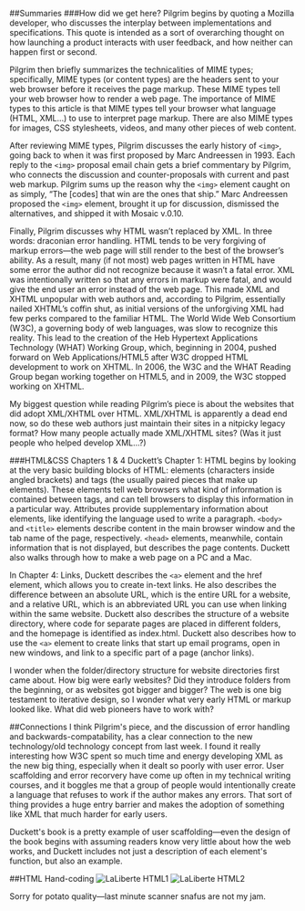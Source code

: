 ##Summaries
###How did we get here?
Pilgrim begins by quoting a Mozilla developer, who discusses the interplay between implementations and specifications. This quote is intended as a sort of overarching thought on how launching a product interacts with user feedback, and how neither can happen first or second.

Pilgrim then briefly summarizes the technicalities of MIME types; specifically, MIME types (or content types) are the headers sent to your web browser before it receives the page markup. These MIME types tell your web browser how to render a web page. The importance of MIME types to this article is that MIME types tell your browser what language (HTML, XML…) to use to interpret page markup. There are also MIME types for images, CSS stylesheets, videos, and many other pieces of web content.

After reviewing MIME types, Pilgrim discusses the early history of `<img>`, going back to when it was first proposed by Marc Andreessen in 1993. Each reply to the `<img>` proposal email chain gets a brief commentary by Pilgrim, who connects the discussion and counter-proposals with current and past web markup. Pilgrim sums up the reason why the `<img>` element caught on as simply, “The [codes] that win are the ones that ship.” Marc Andreessen proposed the `<img>` element, brought it up for discussion, dismissed the alternatives, and shipped it with Mosaic v.0.10. 

Finally, Pilgrim discusses why HTML wasn’t replaced by XML. In three words: draconian error handling. HTML tends to be very forgiving of markup errors—the web page will still render to the best of the browser’s ability. As a result, many (if not most) web pages written in HTML have some error the author did not recognize because it wasn’t a fatal error. XML was intentionally written so that any errors in markup were fatal, and would give the end user an error instead of the web page. This made XML and XHTML unpopular with web authors and, according to Pilgrim, essentially nailed XHTML’s coffin shut, as initial versions of the unforgiving XML had few perks compared to the familiar HTML. The World Wide Web Consortium (W3C), a governing body of web languages, was slow to recognize this reality. This lead to the creation of the Heb Hypertext Applications Technology (WHAT) Working Group, which, beginning in 2004, pushed forward on Web Applications/HTML5 after W3C dropped HTML development to work on XHTML. In 2006, the W3C and the WHAT Reading Group began working together on HTML5, and in 2009, the W3C stopped working on XHTML.

My biggest question while reading Pilgrim’s piece is about the websites that did adopt XML/XHTML over HTML. XML/XHTML is apparently a dead end now, so do these web authors just maintain their sites in a nitpicky legacy format? How many people actually made XML/XHTML sites? (Was it just people who helped develop XML…?)

###HTML&CSS Chapters 1 & 4
Duckett’s Chapter 1: HTML begins by looking at the very basic building blocks of HTML: elements (characters inside angled brackets) and tags (the usually paired pieces that make up elements). These elements tell web browsers what kind of information is contained between tags, and can tell browsers to display this information in a particular way. Attributes provide supplementary information about elements, like identifying the language used to write a paragraph. `<body>` and `<title>` elements describe content in the main browser window and the tab name of the page, respectively. `<head>` elements, meanwhile, contain information that is not displayed, but describes the page contents. Duckett also walks through how to make a web page on a PC and a Mac.

In Chapter 4: Links, Duckett describes the `<a>` element and the href element, which allows you to create in-text links. He also describes the difference between an absolute URL, which is the entire URL for a website, and a relative URL, which is an abbreviated URL you can use when linking within the same website. Duckett also describes the structure of a website directory, where code for separate pages are placed in different folders, and the homepage is identified as index.html. Duckett also describes how to use the `<a>` element to create links that start up email programs, open in new windows, and link to a specific part of a page (anchor links).

I wonder when the folder/directory structure for website directories first came about. How big were early websites? Did they introduce folders from the beginning, or as websites got bigger and bigger? The web is one big testament to iterative design, so I wonder what very early HTML or markup looked like. What did web pioneers have to work with?

##Connections
I think Pilgrim's piece, and the discussion of error handling and backwards-compatability, has a clear connection to the new technology/old technology concept from last week. I found it really interesting how W3C spent so much time and energy developing XML as the new big thing, especially when it dealt so poorly with user error. User scaffolding and error recorvery have come up often in my technical writing courses, and it boggles me that a group of people would intentionally create a language that refuses to work if the author makes any errors. That sort of thing provides a huge entry barrier and makes the adoption of something like XML that much harder for early users.

Duckett's book is a pretty example of user scaffolding—even the design of the book begins with assuming readers know very little about how the web works, and Duckett includes not just a description of each element's function, but also an example.

##HTML Hand-coding
![LaLiberte HTML1]({{site.baseurl}}/images/wk3/team3/laliberte_j_html1.jpg)
![LaLiberte HTML2]({{site.baseurl}}/images/wk3/team3/laliberte_j_html2.jpg)

Sorry for potato quality—last minute scanner snafus are not my jam.
